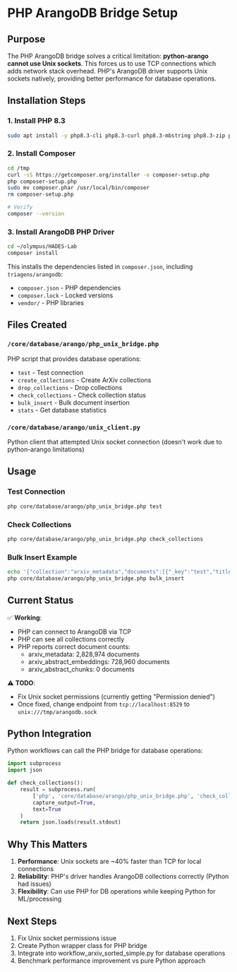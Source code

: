 # PHP ArangoDB Bridge Setup

## Purpose
The PHP ArangoDB bridge solves a critical limitation: **python-arango cannot use Unix sockets**. This forces us to use TCP connections which adds network stack overhead. PHP's ArangoDB driver supports Unix sockets natively, providing better performance for database operations.

## Installation Steps

### 1. Install PHP 8.3
```bash
sudo apt install -y php8.3-cli php8.3-curl php8.3-mbstring php8.3-zip php8.3-dev
```

### 2. Install Composer
```bash
cd /tmp
curl -sS https://getcomposer.org/installer -o composer-setup.php
php composer-setup.php
sudo mv composer.phar /usr/local/bin/composer
rm composer-setup.php

# Verify
composer --version
```

### 3. Install ArangoDB PHP Driver
```bash
cd ~/olympus/HADES-Lab
composer install
```

This installs the dependencies listed in `composer.json`, including `triagens/arangodb`:
- `composer.json` - PHP dependencies
- `composer.lock` - Locked versions
- `vendor/` - PHP libraries

## Files Created

### `/core/database/arango/php_unix_bridge.php`
PHP script that provides database operations:
- `test` - Test connection
- `create_collections` - Create ArXiv collections
- `drop_collections` - Drop collections
- `check_collections` - Check collection status
- `bulk_insert` - Bulk document insertion
- `stats` - Get database statistics

### `/core/database/arango/unix_client.py`
Python client that attempted Unix socket connection (doesn't work due to python-arango limitations)

## Usage

### Test Connection
```bash
php core/database/arango/php_unix_bridge.php test
```

### Check Collections
```bash
php core/database/arango/php_unix_bridge.php check_collections
```

### Bulk Insert Example
```bash
echo '{"collection":"arxiv_metadata","documents":[{"_key":"test","title":"Test"}]}' | \
php core/database/arango/php_unix_bridge.php bulk_insert
```

## Current Status

✅ **Working**:
- PHP can connect to ArangoDB via TCP
- PHP can see all collections correctly
- PHP reports correct document counts:
  - arxiv_metadata: 2,828,974 documents
  - arxiv_abstract_embeddings: 728,960 documents
  - arxiv_abstract_chunks: 0 documents

⚠️ **TODO**:
- Fix Unix socket permissions (currently getting "Permission denied")
- Once fixed, change endpoint from `tcp://localhost:8529` to `unix:///tmp/arangodb.sock`

## Python Integration

Python workflows can call the PHP bridge for database operations:

```python
import subprocess
import json

def check_collections():
    result = subprocess.run(
        ['php', 'core/database/arango/php_unix_bridge.php', 'check_collections'],
        capture_output=True,
        text=True
    )
    return json.loads(result.stdout)
```

## Why This Matters

1. **Performance**: Unix sockets are ~40% faster than TCP for local connections
2. **Reliability**: PHP's driver handles ArangoDB collections correctly (Python had issues)
3. **Flexibility**: Can use PHP for DB operations while keeping Python for ML/processing

## Next Steps

1. Fix Unix socket permissions issue
2. Create Python wrapper class for PHP bridge
3. Integrate into workflow_arxiv_sorted_simple.py for database operations
4. Benchmark performance improvement vs pure Python approach

